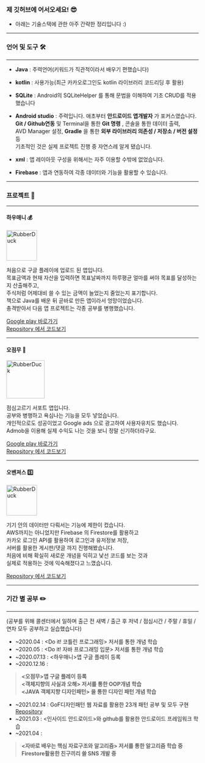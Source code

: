 
### 제 깃허브에 어서오세요! 😎

- 아래는 기술스택에 관한 아주 간략한 정리입니다 :)   

***

### 언어 및 도구 🛠️

***

- **Java** : 주력언어(키워드가 직관적이라서 배우기 편했습니다)   

- **kotlin** : 사용가능(최근 카카오로그인도 kotlin 라이브러리 코드리딩 후 활용)   

- **SQLite** : Android의 SQLiteHelper 를 통해 문법을 이해하여 기초 CRUD를 적용했습니다   

- **Android studio** : 주력입니다. 애초부터 **안드로이드 앱개발자** 가 포커스였습니다.   
**Git / Github연동** 및 Terminal을 통한 **Git 명령** , 콘솔을 통한 데이터 출력,   
AVD Manager 설정, **Gradle** 을 통한 **외부 라이브러리 의존성 / 저장소 / 버전 설정** 등   
기초적인 것은 실제 프로젝트 진행 중 자연스레 알게 됐습니다.   

- **xml** : 앱 레이아웃 구성을 위해서는 자주 이용할 수밖에 없었습니다.   

- **Firebase** : 앱과 연동하여 각종 데이터와 기능을 활용할 수 있습니다.   

***

### 프로젝트 🚀

***

#### 하우매니 💰

<!--
![Howmany_icon](https://user-images.githubusercontent.com/59534301/116231898-6a93c680-a794-11eb-8bb0-a3af2f66f119.PNG)
-->

<img src="https://user-images.githubusercontent.com/59534301/116231898-6a93c680-a794-11eb-8bb0-a3af2f66f119.PNG" width="80px" height="80px" title="px(픽셀) 크기 설정" alt="RubberDuck"></img>

처음으로 구글 플레이에 업로드 된 앱입니다.  
목표금액과 현재 자산을 입력하면 목표날짜까지 하루평균 얼마를 써야 목표를 달성하는지 산출해주고,   
주식처럼 어제대비 쓸 수 있는 금액이 늘었는지 줄었는지 표기합니다.   
책으로 Java를 배운 뒤 곧바로 만든 앱이라서 엉망이었습니다.   
충격받아서 다음 앱 프로젝트는 각종 공부를 병행했습니다.   

[Google play 바로가기](https://play.google.com/store/apps/details?id=com.package1.householdledger3)   
[Repository 에서 코드보기](https://github.com/IamYeong/todayLunch)  

***

#### 오점무 🍚 

<!--
![TodayLunch_icon](https://user-images.githubusercontent.com/59534301/116230928-2bb14100-a793-11eb-90b1-450df3e92d54.png)
-->

<img src="https://user-images.githubusercontent.com/59534301/116230928-2bb14100-a793-11eb-90b1-450df3e92d54.png" width="100px" height="100px" title="px(픽셀) 크기 설정" alt="RubberDuck"></img>

점심고르기 서포트 앱입니다.   
공부와 병행하고 욕심나는 기능을 모두 넣었습니다.   
개인적으로도 성공이었고 Google ads 으로 광고하여 사용자유치도 했습니다.   
Admob을 이용해 실제 수익도 나는 것을 보니 정말 신기하더라구요.

[Google play 바로가기](https://play.google.com/store/apps/details?id=com.todaylunch.unknown)   
[Repository 에서 코드보기](https://github.com/IamYeong/todayLunch)   

***

#### 오벤져스 5️⃣

<!--
![Ovengers_icon](https://user-images.githubusercontent.com/59534301/116232136-ab8bdb00-a794-11eb-80a2-88cb3dc7b2b3.png)
-->

<img src="https://user-images.githubusercontent.com/59534301/116232136-ab8bdb00-a794-11eb-80a2-88cb3dc7b2b3.png" width="80px" height="80px" title="px(픽셀) 크기 설정" alt="RubberDuck"></img>

기기 안의 데이터만 다뤄서는 기능에 제한이 컸습니다.   
AWS까지는 아니었지만 Firebase 의 Firestore를 활용하고   
카카오 로그인 API를 활용하여 로그인과 유저정보 저장,   
서버를 활용한 게시판/댓글 까지 진행해봤습니다.   
처음에 비해 확실히 새로운 개념을 익히고 낯선 코드를 보는 것과   
실제로 적용하는 것에 익숙해졌다고 느꼈습니다.   

[Repository 에서 코드보기](https://github.com/IamYeong/MyFriendsPlace)   

***


### 기간 별 공부 ✏️

***

(공부를 위해 콜센터에서 일하며
출근 전 새벽 / 출근 후 저녁 / 점심시간 / 주말 / 휴일 / 연차 모두 공부하고 실습했습니다)

- ~2020.04 : <Do it! 코틀린 프로그래밍> 저서를 통한 개념 학습   
- ~2020.05 : <Do it! 자바 프로그래밍 입문> 저서를 통한 개념 학습   
- ~2020.07.13 : <하우매니>앱 구글 플레이 등록   
- ~2020.12.16 :  

> **<오점무>앱 구글 플레이 등록**   
> **<객체지향의 사실과 오해> 저서를 통한 OOP개념 학습**   
> **<JAVA 객체지향 디자인패턴> 을 통한 디자인 패턴 개념 학습**   
  
- ~2021.02.14 : GoF디자인패턴 웹 자료를 활용한 23개 패턴 공부 및 모두 구현   
[Repository](https://github.com/IamYeong/DesignPattern)   
- ~2021.03 : <인사이드 안드로이드>와 github를 활용한 안드로이드 프레임워크 학습   
- ~2021.04 :    
> **<자바로 배우는 핵심 자료구조와 알고리즘> 저서를 통한 알고리즘 학습 중**     
> **Firestore활용한 친구끼리 쓸 SNS 개발 중**   
